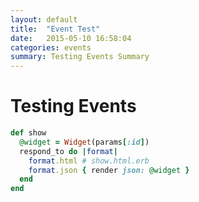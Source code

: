 ```yaml
---
layout: default
title:  "Event Test"
date:   2015-05-10 16:58:04
categories: events
summary: Testing Events Summary
---
```


# Testing Events

```ruby
def show
  @widget = Widget(params[:id])
  respond_to do |format|
    format.html # show.html.erb
    format.json { render json: @widget }
  end
end
```
